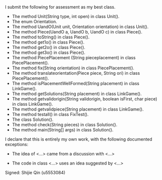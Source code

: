 I submit the following for assessment as my best class.

* The method Unit(String type, int open) in class Unit().
* The enum Orientation.
* The method UandO(Unit unit, Orientation orientation) in class Unit().
* The method Piece(UandO a, UandO b, UandO c) in class Piece().
* The method toString() in class Piece().
* The method get1o() in class Piece().
* The method get2o() in class Piece().
* The method get3o() in class Piece().
* The method PiecePlacement (String pieceplacement) in class PiecePlacement().
* The method fix(String orientation) in class PiecePlacement().
* The method translateorientation(Piece piece, String ori) in class PiecePlacement().
* The method isPlacementWellFormed(String placement) in class LinkGame().
* The method getSolutions(String placement) in class LinkGame().
* The method getvalidorigin(String validorigin, boolean isFirst, char piece) in class LinkGame().
* The method getvalidpiece(String placement) in class LinkGame().
* The method testall() in class FixTest().
* The class Solution().
* The method check(String pieces) in class Solution().
* The method main(String[] args) in class Solution().

I declare that this is entirely my own work, with the following documented exceptions:

* The idea of <...> came from a discussion with <...>

* The code in class <...> uses an idea suggested by <...>

Signed: Shijie Qin (u5553084)